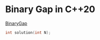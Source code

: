 # Binary Gap in C++20

[BinaryGap](https://app.codility.com/programmers/trainings/9/count_conforming_bitmasks/)

```C++
int solution(int N);
```
